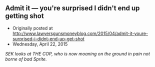 ## Admit it — you're surprised I didn't end up getting shot

 * Originally posted at http://www.lawyersgunsmoneyblog.com/2015/04/admit-it-youre-surprised-i-didnt-end-up-get-shot
 * Wednesday, April 22, 2015

_SEK looks at THE COP, who is now moaning on the ground in pain not borne of bad Sprite._